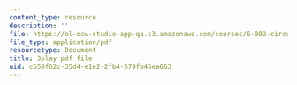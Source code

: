 ```yaml
---
content_type: resource
description: ''
file: https://ol-ocw-studio-app-qa.s3.amazonaws.com/courses/6-002-circuits-and-electronics-spring-2007/c558f62c35d4e1e22fb4579fb45ea663_RsJ1eg7XNVs.pdf
file_type: application/pdf
resourcetype: Document
title: 3play pdf file
uid: c558f62c-35d4-e1e2-2fb4-579fb45ea663
---
```

